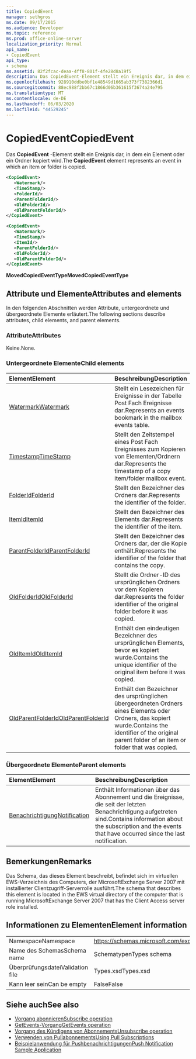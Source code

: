 ```yaml
---
title: CopiedEvent
manager: sethgros
ms.date: 09/17/2015
ms.audience: Developer
ms.topic: reference
ms.prod: office-online-server
localization_priority: Normal
api_name:
- CopiedEvent
api_type:
- schema
ms.assetid: 82f2fcac-deaa-4ff8-801f-4fe28d8a19f5
description: Das CopiedEvent-Element stellt ein Ereignis dar, in dem ein Element oder ein Ordner kopiert wird.
ms.openlocfilehash: 928910ddbe0bf1e48549d1665ab373f7382366d1
ms.sourcegitcommit: 88ec988f2bb67c1866d06b361615f3674a24e795
ms.translationtype: MT
ms.contentlocale: de-DE
ms.lasthandoff: 06/03/2020
ms.locfileid: "44529245"
---
```

# <a name="copiedevent"></a><span data-ttu-id="531ec-103">CopiedEvent</span><span class="sxs-lookup"><span data-stu-id="531ec-103">CopiedEvent</span></span>

<span data-ttu-id="531ec-104">Das **CopiedEvent** -Element stellt ein Ereignis dar, in dem ein Element oder ein Ordner kopiert wird.</span><span class="sxs-lookup"><span data-stu-id="531ec-104">The **CopiedEvent** element represents an event in which an item or folder is copied.</span></span> 
  
```xml
<CopiedEvent>
   <Watermark/>
   <TimeStamp/>
   <FolderId/>
   <ParentFolderId/>
   <OldFolderId/>
   <OldParentFolderId/>
</CopiedEvent>
```

```xml
<CopiedEvent>
   <Watermark/>
   <TimeStamp/>
   <ItemId/>
   <ParentFolderId/>
   <OldFolderId/>
   <OldParentFolderId/>
</CopiedEvent>
```

<span data-ttu-id="531ec-105">**MovedCopiedEventType**</span><span class="sxs-lookup"><span data-stu-id="531ec-105">**MovedCopiedEventType**</span></span>

## <a name="attributes-and-elements"></a><span data-ttu-id="531ec-106">Attribute und Elemente</span><span class="sxs-lookup"><span data-stu-id="531ec-106">Attributes and elements</span></span>

<span data-ttu-id="531ec-107">In den folgenden Abschnitten werden Attribute, untergeordnete und übergeordnete Elemente erläutert.</span><span class="sxs-lookup"><span data-stu-id="531ec-107">The following sections describe attributes, child elements, and parent elements.</span></span>
  
### <a name="attributes"></a><span data-ttu-id="531ec-108">Attribute</span><span class="sxs-lookup"><span data-stu-id="531ec-108">Attributes</span></span>

<span data-ttu-id="531ec-109">Keine.</span><span class="sxs-lookup"><span data-stu-id="531ec-109">None.</span></span>
  
### <a name="child-elements"></a><span data-ttu-id="531ec-110">Untergeordnete Elemente</span><span class="sxs-lookup"><span data-stu-id="531ec-110">Child elements</span></span>

|<span data-ttu-id="531ec-111">**Element**</span><span class="sxs-lookup"><span data-stu-id="531ec-111">**Element**</span></span>|<span data-ttu-id="531ec-112">**Beschreibung**</span><span class="sxs-lookup"><span data-stu-id="531ec-112">**Description**</span></span>|
|:-----|:-----|
|[<span data-ttu-id="531ec-113">Watermark</span><span class="sxs-lookup"><span data-stu-id="531ec-113">Watermark</span></span>](watermark.md) <br/> |<span data-ttu-id="531ec-114">Stellt ein Lesezeichen für Ereignisse in der Tabelle Post Fach Ereignisse dar.</span><span class="sxs-lookup"><span data-stu-id="531ec-114">Represents an events bookmark in the mailbox events table.</span></span>  <br/> |
|[<span data-ttu-id="531ec-115">Timestamp</span><span class="sxs-lookup"><span data-stu-id="531ec-115">TimeStamp</span></span>](timestamp.md) <br/> |<span data-ttu-id="531ec-116">Stellt den Zeitstempel eines Post Fach Ereignisses zum Kopieren von Elementen/Ordnern dar.</span><span class="sxs-lookup"><span data-stu-id="531ec-116">Represents the timestamp of a copy item/folder mailbox event.</span></span>  <br/> |
|[<span data-ttu-id="531ec-117">FolderId</span><span class="sxs-lookup"><span data-stu-id="531ec-117">FolderId</span></span>](folderid.md) <br/> |<span data-ttu-id="531ec-118">Stellt den Bezeichner des Ordners dar.</span><span class="sxs-lookup"><span data-stu-id="531ec-118">Represents the identifier of the folder.</span></span>  <br/> |
|[<span data-ttu-id="531ec-119">ItemId</span><span class="sxs-lookup"><span data-stu-id="531ec-119">ItemId</span></span>](itemid.md) <br/> |<span data-ttu-id="531ec-120">Stellt den Bezeichner des Elements dar.</span><span class="sxs-lookup"><span data-stu-id="531ec-120">Represents the identifier of the item.</span></span>  <br/> |
|[<span data-ttu-id="531ec-121">ParentFolderId</span><span class="sxs-lookup"><span data-stu-id="531ec-121">ParentFolderId</span></span>](parentfolderid.md) <br/> |<span data-ttu-id="531ec-122">Stellt den Bezeichner des Ordners dar, der die Kopie enthält.</span><span class="sxs-lookup"><span data-stu-id="531ec-122">Represents the identifier of the folder that contains the copy.</span></span>  <br/> |
|[<span data-ttu-id="531ec-123">OldFolderId</span><span class="sxs-lookup"><span data-stu-id="531ec-123">OldFolderId</span></span>](oldfolderid.md) <br/> |<span data-ttu-id="531ec-124">Stellt die Ordner-ID des ursprünglichen Ordners vor dem Kopieren dar.</span><span class="sxs-lookup"><span data-stu-id="531ec-124">Represents the folder identifier of the original folder before it was copied.</span></span>  <br/> |
|[<span data-ttu-id="531ec-125">OldItemId</span><span class="sxs-lookup"><span data-stu-id="531ec-125">OldItemId</span></span>](olditemid.md) <br/> |<span data-ttu-id="531ec-126">Enthält den eindeutigen Bezeichner des ursprünglichen Elements, bevor es kopiert wurde.</span><span class="sxs-lookup"><span data-stu-id="531ec-126">Contains the unique identifier of the original item before it was copied.</span></span>  <br/> |
|[<span data-ttu-id="531ec-127">OldParentFolderId</span><span class="sxs-lookup"><span data-stu-id="531ec-127">OldParentFolderId</span></span>](oldparentfolderid.md) <br/> |<span data-ttu-id="531ec-128">Enthält den Bezeichner des ursprünglichen übergeordneten Ordners eines Elements oder Ordners, das kopiert wurde.</span><span class="sxs-lookup"><span data-stu-id="531ec-128">Contains the identifier of the original parent folder of an item or folder that was copied.</span></span>  <br/> |
   
### <a name="parent-elements"></a><span data-ttu-id="531ec-129">Übergeordnete Elemente</span><span class="sxs-lookup"><span data-stu-id="531ec-129">Parent elements</span></span>

|<span data-ttu-id="531ec-130">**Element**</span><span class="sxs-lookup"><span data-stu-id="531ec-130">**Element**</span></span>|<span data-ttu-id="531ec-131">**Beschreibung**</span><span class="sxs-lookup"><span data-stu-id="531ec-131">**Description**</span></span>|
|:-----|:-----|
|[<span data-ttu-id="531ec-132">Benachrichtigung</span><span class="sxs-lookup"><span data-stu-id="531ec-132">Notification</span></span>](notification-ex15websvcsotherref.md) <br/> |<span data-ttu-id="531ec-133">Enthält Informationen über das Abonnement und die Ereignisse, die seit der letzten Benachrichtigung aufgetreten sind.</span><span class="sxs-lookup"><span data-stu-id="531ec-133">Contains information about the subscription and the events that have occurred since the last notification.</span></span>  <br/> |
   
## <a name="remarks"></a><span data-ttu-id="531ec-134">Bemerkungen</span><span class="sxs-lookup"><span data-stu-id="531ec-134">Remarks</span></span>

<span data-ttu-id="531ec-135">Das Schema, das dieses Element beschreibt, befindet sich im virtuellen EWS-Verzeichnis des Computers, der MicrosoftExchange Server 2007 mit installierter Clientzugriff-Serverrolle ausführt.</span><span class="sxs-lookup"><span data-stu-id="531ec-135">The schema that describes this element is located in the EWS virtual directory of the computer that is running MicrosoftExchange Server 2007 that has the Client Access server role installed.</span></span>
  
## <a name="element-information"></a><span data-ttu-id="531ec-136">Informationen zu Elementen</span><span class="sxs-lookup"><span data-stu-id="531ec-136">Element information</span></span>

|||
|:-----|:-----|
|<span data-ttu-id="531ec-137">Namespace</span><span class="sxs-lookup"><span data-stu-id="531ec-137">Namespace</span></span>  <br/> |https://schemas.microsoft.com/exchange/services/2006/types  <br/> |
|<span data-ttu-id="531ec-138">Name des Schemas</span><span class="sxs-lookup"><span data-stu-id="531ec-138">Schema name</span></span>  <br/> |<span data-ttu-id="531ec-139">Schematypen</span><span class="sxs-lookup"><span data-stu-id="531ec-139">Types schema</span></span>  <br/> |
|<span data-ttu-id="531ec-140">Überprüfungsdatei</span><span class="sxs-lookup"><span data-stu-id="531ec-140">Validation file</span></span>  <br/> |<span data-ttu-id="531ec-141">Types.xsd</span><span class="sxs-lookup"><span data-stu-id="531ec-141">Types.xsd</span></span>  <br/> |
|<span data-ttu-id="531ec-142">Kann leer sein</span><span class="sxs-lookup"><span data-stu-id="531ec-142">Can be empty</span></span>  <br/> |<span data-ttu-id="531ec-143">False</span><span class="sxs-lookup"><span data-stu-id="531ec-143">False</span></span>  <br/> |
   
## <a name="see-also"></a><span data-ttu-id="531ec-144">Siehe auch</span><span class="sxs-lookup"><span data-stu-id="531ec-144">See also</span></span>

- [<span data-ttu-id="531ec-145">Vorgang abonnieren</span><span class="sxs-lookup"><span data-stu-id="531ec-145">Subscribe operation</span></span>](subscribe-operation.md) 
- [<span data-ttu-id="531ec-146">GetEvents-Vorgang</span><span class="sxs-lookup"><span data-stu-id="531ec-146">GetEvents operation</span></span>](getevents-operation.md) 
- [<span data-ttu-id="531ec-147">Vorgang des Kündigens von Abonnements</span><span class="sxs-lookup"><span data-stu-id="531ec-147">Unsubscribe operation</span></span>](unsubscribe-operation.md)
- [<span data-ttu-id="531ec-148">Verwenden von Pullabonnements</span><span class="sxs-lookup"><span data-stu-id="531ec-148">Using Pull Subscriptions</span></span>](https://msdn.microsoft.com/library/f956bc0e-2b25-4613-966b-54c65456897c%28Office.15%29.aspx) 
- [<span data-ttu-id="531ec-149">Beispielanwendung für Pushbenachrichtigungen</span><span class="sxs-lookup"><span data-stu-id="531ec-149">Push Notification Sample Application</span></span>](https://msdn.microsoft.com/library/db1f8523-fa44-483f-bdb6-ab5939b52eee%28Office.15%29.aspx)

